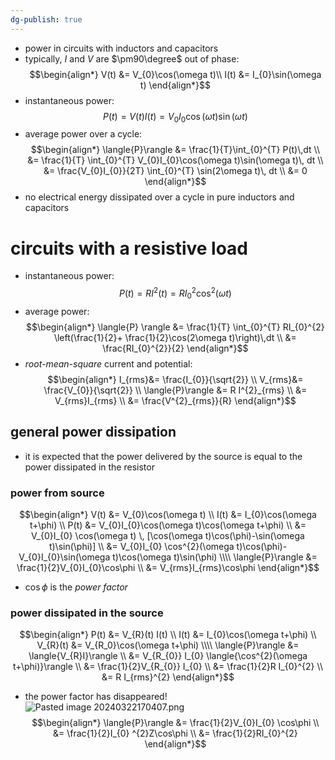 ```yaml
---
dg-publish: true
---
```

- power in circuits with inductors and capacitors
- typically, $I$ and $V$ are $\pm90\degree$ out of phase:
$$\begin{align*}
		V(t) &= V_{0}\cos(\omega t)\\
		I(t) &= I_{0}\sin(\omega t)
	\end{align*}$$
- instantaneous power:
$$
P(t) = V(t)I(t) = V_{0}I_{0}\cos(\omega t)\sin(\omega t)
$$
- average power over a cycle:
$$\begin{align*}
		\langle{P}\rangle &= \frac{1}{T}\int_{0}^{T} P(t)\,dt \\
		&= \frac{1}{T} \int_{0}^{T} V_{0}I_{0}\cos(\omega t)\sin(\omega t)\, dt \\
		&= \frac{V_{0}I_{0}}{2T} \int_{0}^{T} \sin(2\omega t)\, dt \\
		&= 0
	\end{align*}$$
- no electrical energy dissipated over a cycle in pure inductors and capacitors

# circuits with a resistive load
- instantaneous power:
$$
P(t) = RI^{2}(t) = RI_{0}^{2}\cos^{2}(\omega t)
$$
- average power:
$$\begin{align*}
		\langle{P} \rangle &= \frac{1}{T} \int_{0}^{T} RI_{0}^{2} \left(\frac{1}{2}+ \frac{1}{2}\cos(2\omega t)\right)\,dt \\
		&= \frac{RI_{0}^{2}}{2}
	\end{align*}$$
- *root-mean-square* current and potential:
$$\begin{align*}
		I_{rms}&= \frac{I_{0}}{\sqrt{2}} \\
		V_{rms}&= \frac{V_{0}}{\sqrt{2}} \\
		\langle{P}\rangle &= R I^{2}_{rms} \\
		&= V_{rms}I_{rms} \\
		&= \frac{V^{2}_{rms}}{R}
	\end{align*}$$
## general power dissipation
- it is expected that the power delivered by the source is equal to the power dissipated in the resistor
### power from source
$$\begin{align*}
	V(t) &= V_{0}\cos(\omega t) \\
	I(t) &= I_{0}\cos(\omega t+\phi) \\
	P(t) &= V_{0}I_{0}\cos(\omega t)\cos(\omega t+\phi) \\
	&= V_{0}I_{0} \cos(\omega t) \, [\cos(\omega t)\cos(\phi)-\sin(\omega t)\sin(\phi)] \\
	&= V_{0}I_{0} \cos^{2}(\omega t)\cos(\phi)- V_{0}I_{0}\sin(\omega t)\cos(\omega t)\sin(\phi) \\\\
	\langle{P}\rangle &= \frac{1}{2}V_{0}I_{0}\cos\phi \\
	&= V_{rms}I_{rms}\cos\phi
\end{align*}$$
- $\cos\phi$ is the *power factor*
### power dissipated in the source
$$\begin{align*}
	P(t) &= V_{R}(t) I(t) \\
	I(t) &= I_{0}\cos(\omega t+\phi) \\
	V_{R}(t) &= V_{R_0}\cos(\omega t+\phi) \\\\
	\langle{P}\rangle &= \langle{V_{R}I}\rangle \\
	&= V_{R_{0}} I_{0} \langle{\cos^{2}(\omega t+\phi)}\rangle \\
	&= \frac{1}{2}V_{R_{0}} I_{0} \\
	&= \frac{1}{2}R I_{0}^{2} \\
	&= R I_{rms}^{2}
\end{align*}$$
- the power factor has disappeared!
![Pasted image 20240322170407.png](/img/user/pics/Pasted%20image%2020240322170407.png)
$$\begin{align*}
	\langle{P}\rangle &= \frac{1}{2}V_{0}I_{0} \cos\phi \\
	&= \frac{1}{2}I_{0} ^{2}Z\cos\phi \\
	&= \frac{1}{2}RI_{0}^{2}
\end{align*}$$

